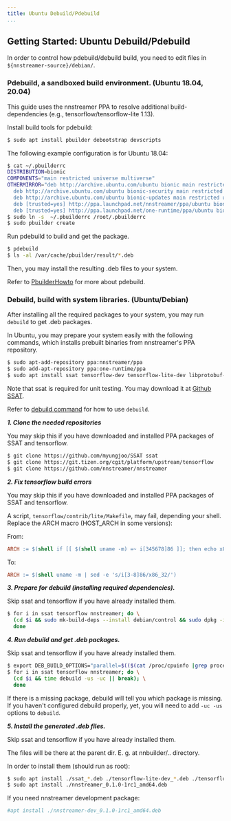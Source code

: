 ```yaml
---
title: Ubuntu Debuild/Pdebuild
...
```


## Getting Started: Ubuntu Debuild/Pdebuild

In order to control how pdebuild/debuild build, you need to edit files in ```${nnstreamer-source}/debian/```.


### Pdebuild, a sandboxed build environment. (Ubuntu 18.04, 20.04)

This guide uses the nnstreamer PPA to resolve additional build-dependencies (e.g., tensorflow/tensorflow-lite 1.13).

Install build tools for pdebuild:
```bash
$ sudo apt install pbuilder debootstrap devscripts
```

The following example configuration is for Ubuntu 18.04:
```bash
$ cat ~/.pbuilderrc
DISTRIBUTION=bionic
COMPONENTS="main restricted universe multiverse"
OTHERMIRROR="deb http://archive.ubuntu.com/ubuntu bionic main restricted universe multiverse |\
  deb http://archive.ubuntu.com/ubuntu bionic-security main restricted universe multiverse |\
  deb http://archive.ubuntu.com/ubuntu bionic-updates main restricted universe multiverse |\
  deb [trusted=yes] http://ppa.launchpad.net/nnstreamer/ppa/ubuntu bionic main |\
  deb [trusted=yes] http://ppa.launchpad.net/one-runtime/ppa/ubuntu bionic main"
$ sudo ln -s  ~/.pbuilderrc /root/.pbuilderrc
$ sudo pbuilder create
```

Run pdebuild to build and get the package.
```bash
$ pdebuild
$ ls -al /var/cache/pbuilder/result/*.deb
```

Then, you may install the resulting .deb files to your system.


Refer to [PbuilderHowto](https://wiki.ubuntu.com/PbuilderHowto) for more about pdebuild.



### Debuild, build with system libraries. (Ubuntu/Debian)

After installing all the required packages to your system, you may run ```debuild``` to get .deb packages.

In Ubuntu, you may prepare your system easily with the following commands, which installs prebuilt binaries from nnstreamer's PPA repository.
```bash
$ sudo apt-add-repository ppa:nnstreamer/ppa
$ sudo add-apt-repository ppa:one-runtime/ppa
$ sudo apt install ssat tensorflow-dev tensorflow-lite-dev libprotobuf-dev nnfw-dev # you may add pytorch and other libraries, too
```

Note that ssat is required for unit testing. You may download it at [Github SSAT](https://github.com/myungjoo/SSAT).

Refer to [debuild command](https://www.debian.org/doc/manuals/maint-guide/build.en.html#debuild) for how to use ```debuild```.


***1. Clone the needed repositories***

You may skip this if you have downloaded and installed PPA packages of SSAT and tensorflow.

```bash
$ git clone https://github.com/myungjoo/SSAT ssat
$ git clone https://git.tizen.org/cgit/platform/upstream/tensorflow
$ git clone https://github.com/nnstreamer/nnstreamer
```

***2. Fix tensorflow build errors***

You may skip this if you have downloaded and installed PPA packages of SSAT and tensorflow.

A script, ```tensorflow/contrib/lite/Makefile```, may fail, depending your shell.
Replace the ARCH macro (HOST_ARCH in some versions):

From:
```makefile
ARCH := $(shell if [[ $(shell uname -m) =~ i[345678]86 ]]; then echo x86_32; else echo $(shell uname -m); fi)
```

To:
```makefile
ARCH := $(shell uname -m | sed -e 's/i[3-8]86/x86_32/')
```



***3. Prepare for debuild (installing required dependencies).***

Skip ssat and tensorflow if you have already installed them.

```bash
$ for i in ssat tensorflow nnstreamer; do \
  (cd $i && sudo mk-build-deps --install debian/control && sudo dpkg -i *.deb || break); \
  done
```

***4. Run debuild and get .deb packages.***

Skip ssat and tensorflow if you have already installed them.

```bash
$ export DEB_BUILD_OPTIONS="parallel=$(($(cat /proc/cpuinfo |grep processor|wc -l) + 1))"
$ for i in ssat tensorflow nnstreamer; do \
  (cd $i && time debuild -us -uc || break); \
  done
```

If there is a missing package, debuild will tell you which package is missing.
If you haven't configured debuild properly, yet, you will need to add ```-uc -us``` options to ```debuild```.

***5. Install the generated .deb files.***

Skip ssat and tensorflow if you have already installed them.

The files will be there at the parent dir. E. g. at nnbuilder/.. directory.

In order to install them (should run as root):

```bash
$ sudo apt install ./ssat_*.deb ./tensorflow-lite-dev_*.deb ./tensorflow-dev_*.deb
$ sudo apt install ./nnstreamer_0.1.0-1rc1_amd64.deb
```

If you need nnstreamer development package:

```bash
#apt install ./nnstreamer-dev_0.1.0-1rc1_amd64.deb
```
